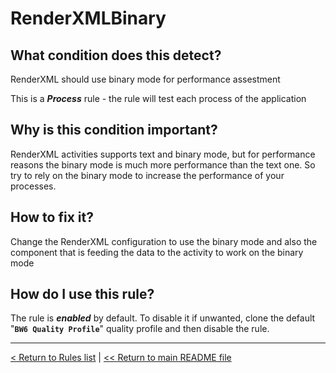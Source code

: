 # RenderXMLBinary

## What condition does this detect?

RenderXML should use binary mode for performance assestment

This is a ***Process*** rule - the rule will test each process of the application

## Why is this condition important?

RenderXML activities supports text and binary mode, but for performance reasons the binary mode is much more performance than the text one. So try to rely on the binary mode to increase the performance of your processes.

## How to fix it?

Change the RenderXML configuration to use the binary mode and also the component that is feeding the data to the activity to work on the binary mode

## How do I use this rule?

The rule is **_enabled_** by default. To disable it if unwanted, clone the default "**`BW6 Quality Profile`**" quality profile and then disable the rule.

---
[< Return to Rules list](./RULES.md) |  [<< Return to main README file](../../../README.md)
